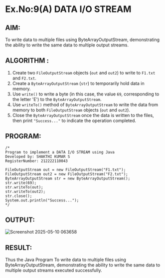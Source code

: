 # Ex.No:9(A)          DATA I/O STREAM
## AIM:
To write data to multiple files using ByteArrayOutputStream, demonstrating the ability to write the same data to multiple output streams.
## ALGORITHM :

1. Create two `FileOutputStream` objects (`out` and `out2`) to write to `F1.txt` and `F2.txt`.
2. Create a `ByteArrayOutputStream` (`str`) to temporarily hold data in memory.
3. Use `write()` to write a byte (in this case, the value `69`, corresponding to the letter 'E') to the `ByteArrayOutputStream`.
4. Use `writeTo()` method of `ByteArrayOutputStream` to write the data from memory to both `FileOutputStream` objects (`out` and `out2`).
5. Close the `ByteArrayOutputStream` once the data is written to the files, then print `"Success..."` to indicate the operation completed.

## PROGRAM:
 ```
/*
Program to implement a DATA I/O STREAM using Java
Developed by: SHAKTHI KUMAR S
RegisterNumber: 212222110043

FileOutputStream out = new FileOutputStream("F1.txt");
FileOutputStream out2 = new FileOutputStream("F2.txt");
ByteArrayOutputStream str = new ByteArrayOutputStream();
str.write(69);
str.writeTo(out);
str.writeTo(out2);
str.close();
System.out.println("Success...");
*/
```


## OUTPUT:

![Screenshot 2025-05-10 063658](https://github.com/user-attachments/assets/500d48b9-8986-48cf-ba59-745105a93f15)


## RESULT:
Thus the Java Program To write data to multiple files using ByteArrayOutputStream, demonstrating the ability to write the same data to multiple output streams executed successfully.
